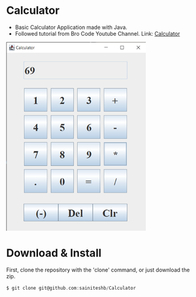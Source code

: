 # Calculator 
- Basic Calculator Application made with Java.
- Followed tutorial from Bro Code Youtube Channel. Link: [Calculator](https://www.youtube.com/watch?v=dfhmTyRTCSQ&list=PL8oNK_rYJNVFWAvZziUN2MEfEoHq4_hO4&index=14) 

<img src = "https://github.com/sainiteshb/Calculator/blob/main/screenshot/cal.png" width = "370px" height = "500px" />

# Download & Install 
First, clone the repository with the 'clone' command, or just download the zip. 
```C
$ git clone git@github.com:sainiteshb/Calculator 
```
 

 
